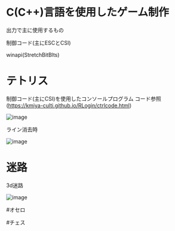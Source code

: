 # C(C++)言語を使用したゲーム制作

出力で主に使用するもの

制御コード(主にESCとCSI)

winapi(StretchBitBlts)


# テトリス
制御コード(主にCSI)を使用したコンソールプログラム
コード参照(https://kmiya-culti.github.io/RLogin/ctrlcode.html)

![image](https://github.com/user-attachments/assets/dabadd34-5fe4-406c-9a11-2fb29101962e)

ライン消去時

![image](https://github.com/user-attachments/assets/9ef3db27-14b4-4099-bddd-7ff1a5de4b0e)

# 迷路

3d迷路

![image](https://github.com/user-attachments/assets/b8fee536-6aa0-4922-8375-f7724bdb88b3)


#オセロ

#チェス
